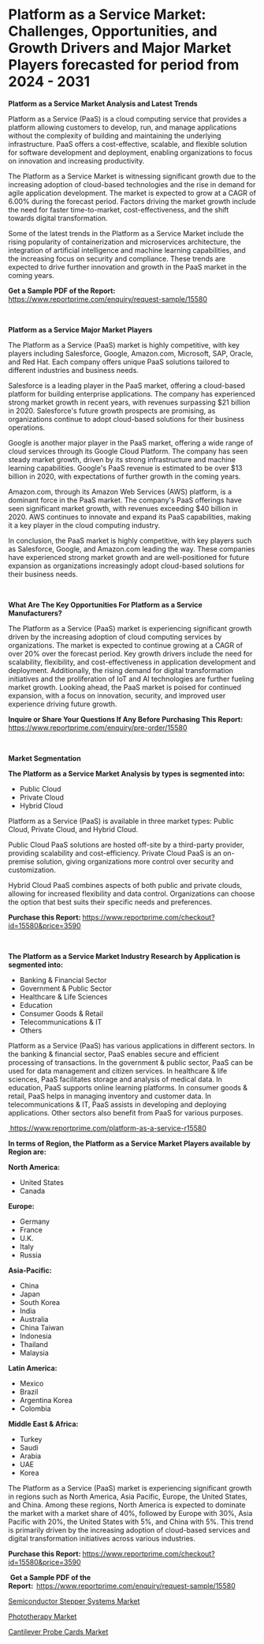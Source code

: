 <p><h1>Platform as a Service Market: Challenges, Opportunities, and Growth Drivers and Major Market Players forecasted for period from 2024 - 2031</h1></p><p><strong>Platform as a Service Market Analysis and Latest Trends</strong></p>
<p><p>Platform as a Service (PaaS) is a cloud computing service that provides a platform allowing customers to develop, run, and manage applications without the complexity of building and maintaining the underlying infrastructure. PaaS offers a cost-effective, scalable, and flexible solution for software development and deployment, enabling organizations to focus on innovation and increasing productivity.</p><p>The Platform as a Service Market is witnessing significant growth due to the increasing adoption of cloud-based technologies and the rise in demand for agile application development. The market is expected to grow at a CAGR of 6.00% during the forecast period. Factors driving the market growth include the need for faster time-to-market, cost-effectiveness, and the shift towards digital transformation.</p><p>Some of the latest trends in the Platform as a Service Market include the rising popularity of containerization and microservices architecture, the integration of artificial intelligence and machine learning capabilities, and the increasing focus on security and compliance. These trends are expected to drive further innovation and growth in the PaaS market in the coming years.</p></p>
<p><strong>Get a Sample PDF of the Report:&nbsp;</strong> <a href="https://www.reportprime.com/enquiry/request-sample/15580">https://www.reportprime.com/enquiry/request-sample/15580</a></p>
<p>&nbsp;</p>
<p><strong>Platform as a Service Major Market Players</strong></p>
<p><p>The Platform as a Service (PaaS) market is highly competitive, with key players including Salesforce, Google, Amazon.com, Microsoft, SAP, Oracle, and Red Hat. Each company offers unique PaaS solutions tailored to different industries and business needs.</p><p>Salesforce is a leading player in the PaaS market, offering a cloud-based platform for building enterprise applications. The company has experienced strong market growth in recent years, with revenues surpassing $21 billion in 2020. Salesforce's future growth prospects are promising, as organizations continue to adopt cloud-based solutions for their business operations.</p><p>Google is another major player in the PaaS market, offering a wide range of cloud services through its Google Cloud Platform. The company has seen steady market growth, driven by its strong infrastructure and machine learning capabilities. Google's PaaS revenue is estimated to be over $13 billion in 2020, with expectations of further growth in the coming years.</p><p>Amazon.com, through its Amazon Web Services (AWS) platform, is a dominant force in the PaaS market. The company's PaaS offerings have seen significant market growth, with revenues exceeding $40 billion in 2020. AWS continues to innovate and expand its PaaS capabilities, making it a key player in the cloud computing industry.</p><p>In conclusion, the PaaS market is highly competitive, with key players such as Salesforce, Google, and Amazon.com leading the way. These companies have experienced strong market growth and are well-positioned for future expansion as organizations increasingly adopt cloud-based solutions for their business needs.</p></p>
<p>&nbsp;</p>
<p><strong>What Are The Key Opportunities For Platform as a Service Manufacturers?</strong></p>
<p><p>The Platform as a Service (PaaS) market is experiencing significant growth driven by the increasing adoption of cloud computing services by organizations. The market is expected to continue growing at a CAGR of over 20% over the forecast period. Key growth drivers include the need for scalability, flexibility, and cost-effectiveness in application development and deployment. Additionally, the rising demand for digital transformation initiatives and the proliferation of IoT and AI technologies are further fueling market growth. Looking ahead, the PaaS market is poised for continued expansion, with a focus on innovation, security, and improved user experience driving future growth.</p></p>
<p><strong>Inquire or Share Your Questions If Any Before Purchasing This Report:</strong> <a href="https://www.reportprime.com/enquiry/pre-order/15580">https://www.reportprime.com/enquiry/pre-order/15580</a></p>
<p>&nbsp;</p>
<p><strong>Market Segmentation</strong></p>
<p><strong>The Platform as a Service Market Analysis by types is segmented into:</strong></p>
<p><ul><li>Public Cloud</li><li>Private Cloud</li><li>Hybrid Cloud</li></ul></p>
<p><p>Platform as a Service (PaaS) is available in three market types: Public Cloud, Private Cloud, and Hybrid Cloud. </p><p>Public Cloud PaaS solutions are hosted off-site by a third-party provider, providing scalability and cost-efficiency. Private Cloud PaaS is an on-premise solution, giving organizations more control over security and customization. </p><p>Hybrid Cloud PaaS combines aspects of both public and private clouds, allowing for increased flexibility and data control. Organizations can choose the option that best suits their specific needs and preferences.</p></p>
<p><strong>Purchase this Report:&nbsp;</strong><a href="https://www.reportprime.com/checkout?id=15580&price=3590">https://www.reportprime.com/checkout?id=15580&price=3590</a></p>
<p>&nbsp;</p>
<p><strong>The Platform as a Service Market Industry Research by Application is segmented into:</strong></p>
<p><ul><li>Banking & Financial Sector</li><li>Government & Public Sector</li><li>Healthcare & Life Sciences</li><li>Education</li><li>Consumer Goods & Retail</li><li>Telecommunications & IT</li><li>Others</li></ul></p>
<p><p>Platform as a Service (PaaS) has various applications in different sectors. In the banking & financial sector, PaaS enables secure and efficient processing of transactions. In the government & public sector, PaaS can be used for data management and citizen services. In healthcare & life sciences, PaaS facilitates storage and analysis of medical data. In education, PaaS supports online learning platforms. In consumer goods & retail, PaaS helps in managing inventory and customer data. In telecommunications & IT, PaaS assists in developing and deploying applications. Other sectors also benefit from PaaS for various purposes.</p></p>
<p><a href="https://www.reportprime.com/platform-as-a-service-r15580">&nbsp;https://www.reportprime.com/platform-as-a-service-r15580</a></p>
<p><strong>In terms of Region, the Platform as a Service Market Players available by Region are:</strong></p>
<p>
    <p> <strong> North America: </strong>
        <ul>
            <li>United States</li>
            <li>Canada</li>
        </ul>
        </p> 
    <p> <strong> Europe: </strong>
        <ul>
            <li>Germany</li>
            <li>France</li>
            <li>U.K.</li>
            <li>Italy</li>
            <li>Russia</li>
        </ul>
        </p> 
    <p> <strong> Asia-Pacific: </strong>
        <ul>
            <li>China</li>
            <li>Japan</li>
            <li>South Korea</li>
            <li>India</li>
            <li>Australia</li>
            <li>China Taiwan</li>
            <li>Indonesia</li>
            <li>Thailand</li>
            <li>Malaysia</li>
        </ul>
        </p> 
    <p> <strong> Latin America: </strong>
        <ul>
            <li>Mexico</li>
            <li>Brazil</li>
            <li>Argentina Korea</li>
            <li>Colombia</li>
        </ul>
        </p> 
    <p> <strong> Middle East & Africa: </strong>
        <ul>
            <li>Turkey</li>
            <li>Saudi</li>
            <li>Arabia</li>
            <li>UAE</li>
            <li>Korea</li>
        </ul>
    </p>
    </p>
<p><p>The Platform as a Service (PaaS) market is experiencing significant growth in regions such as North America, Asia Pacific, Europe, the United States, and China. Among these regions, North America is expected to dominate the market with a market share of 40%, followed by Europe with 30%, Asia Pacific with 20%, the United States with 5%, and China with 5%. This trend is primarily driven by the increasing adoption of cloud-based services and digital transformation initiatives across various industries.</p></p>
<p><strong>Purchase this Report: </strong><a href="https://www.reportprime.com/checkout?id=15580&price=3590">https://www.reportprime.com/checkout?id=15580&price=3590</a></p>
<p>&nbsp;<strong>Get a Sample PDF of the Report:&nbsp;&nbsp;</strong><a href="https://www.reportprime.com/enquiry/request-sample/15580">https://www.reportprime.com/enquiry/request-sample/15580</a></p>
<p><strong></strong></p>
<p><p><a href="https://unruly-ladybug-44b.notion.site/Semiconductor-Stepper-Systems-Market-Share-Evolution-and-Market-Growth-Trends-2024-2031-98321bdb56af402f92c32e8d06ecad2a">Semiconductor Stepper Systems Market</a></p><p><a href="https://github.com/RichRobinson5/Market-Research-Report-List-4/blob/main/phototherapy-market.md">Phototherapy Market</a></p><p><a href="https://shimmer-gardenia-37a.notion.site/Cantilever-Probe-Cards-Market-Trends-and-Market-Analysis-forecasted-for-period-2024-2031-1d9b07d7e7924dc396ae3d41b957a031">Cantilever Probe Cards Market</a></p></p>